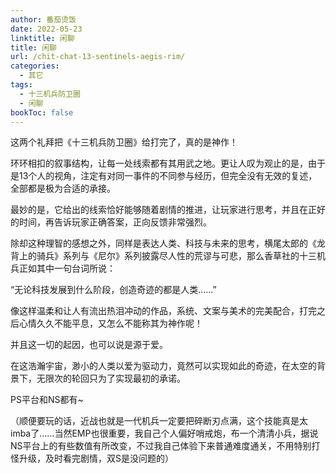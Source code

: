 ```yaml
---
author: 番茄烫饭
date: 2022-05-23
linktitle: 闲聊
title: 闲聊
url: /chit-chat-13-sentinels-aegis-rim/
categories:
  - 其它
tags:
  - 十三机兵防卫圈
  - 闲聊
bookToc: false
---
```


这两个礼拜把《十三机兵防卫圈》给打完了，真的是神作！

<!--more-->


环环相扣的叙事结构，让每一处线索都有其用武之地。更让人叹为观止的是，由于是13个人的视角，注定有对同一事件的不同参与经历，但完全没有无效的复述，全部都是极为合适的承接。



最妙的是，它给出的线索恰好能够随着剧情的推进，让玩家进行思考，并且在正好的时间，再告诉玩家正确答案，正向反馈非常强烈。



除却这种理智的感想之外，同样是表达人类、科技与未来的思考，横尾太郎的《龙背上的骑兵》系列与《尼尔》系列披露尽人性的荒谬与可悲，那么香草社的十三机兵正如其中一句台词所说：



“无论科技发展到什么阶段，创造奇迹的都是人类……”



像这样温柔和让人有流出热泪冲动的作品，系统、文案与美术的完美配合，打完之后心情久久不能平息，又怎么不能称其为神作呢！



并且这一切的起因，也可以说是源于爱。



在这浩瀚宇宙，渺小的人类以爱为驱动力，竟然可以实现如此的奇迹，在太空的背景下，无限次的轮回只为了实现最初的承诺。



PS平台和NS都有~

（顺便要玩的话，近战也就是一代机兵一定要把碎断刃点满，这个技能真是太imba了……当然EMP也很重要，我自己个人偏好哨戒炮，布一个清清小兵，据说NS平台上的有些数值有所改变，不过我自己体验下来普通难度通关，不用特别打怪升级，及时看完剧情，双S是没问题的）
